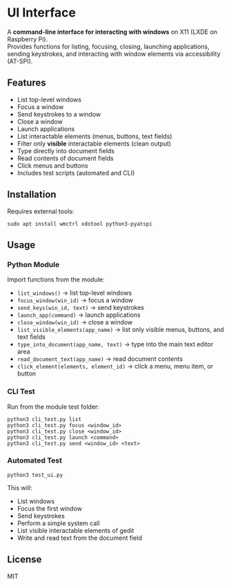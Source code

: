 # UI Interface

A **command-line interface for interacting with windows** on X11 (LXDE on Raspberry Pi).  
Provides functions for listing, focusing, closing, launching applications, sending keystrokes, and interacting with window elements via accessibility (AT-SPI).

## Features
- List top-level windows
- Focus a window
- Send keystrokes to a window
- Close a window
- Launch applications
- List interactable elements (menus, buttons, text fields)
- Filter only **visible** interactable elements (clean output)
- Type directly into document fields
- Read contents of document fields
- Click menus and buttons
- Includes test scripts (automated and CLI)

## Installation
Requires external tools:
```
sudo apt install wmctrl xdotool python3-pyatspi
```

## Usage

### Python Module
Import functions from the module:

- `list_windows()` → list top-level windows
- `focus_window(win_id)` → focus a window
- `send_keys(win_id, text)` → send keystrokes
- `launch_app(command)` → launch applications
- `close_window(win_id)` → close a window
- `list_visible_elements(app_name)` → list only visible menus, buttons, and text fields
- `type_into_document(app_name, text)` → type into the main text editor area
- `read_document_text(app_name)` → read document contents
- `click_element(elements, element_id)` → click a menu, menu item, or button

### CLI Test
Run from the module test folder:
```
python3 cli_test.py list
python3 cli_test.py focus <window_id>
python3 cli_test.py close <window_id>
python3 cli_test.py launch <command>
python3 cli_test.py send <window_id> <text>
```

### Automated Test
```
python3 test_ui.py
```
This will:
- List windows
- Focus the first window
- Send keystrokes
- Perform a simple system call
- List visible interactable elements of gedit
- Write and read text from the document field

## License
MIT
